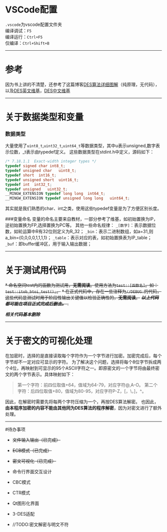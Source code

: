 # VSCode配置

`.vscode`为vscode配置文件夹  
编译调试：`F5`  
编译运行：`Ctrl+F5`  
仅编译：`Ctrl+Shift+B`

---
# 参考

因为书上讲的不清楚，还参考了这篇博客[DES算法详细图解](https://blog.csdn.net/qq_40672635/article/details/105384881)（纯原理，无代码），以及[DES英文维基](https://en.wikipedia.org/wiki/Data_Encryption_Standard)，[DES中文维基](https://zh.wikipedia.org/wiki/%E8%B3%87%E6%96%99%E5%8A%A0%E5%AF%86%E6%A8%99%E6%BA%96)

---
# 关于数据类型和变量
### 数据类型
大量使用了`uint8_t`,`uint32_t`,`uint64_t`等数据类型，其中u表示unsigned,数字表示位数，_t表示由typedef定义。
这些数据类型在stdint.h中定义，源码如下：
```C
/* 7.18.1.1  Exact-width integer types */
typedef signed char int8_t;
typedef unsigned char   uint8_t;
typedef short  int16_t;
typedef unsigned short  uint16_t;
typedef int  int32_t;
typedef unsigned   uint32_t;
__MINGW_EXTENSION typedef long long  int64_t;
__MINGW_EXTENSION typedef unsigned long long   uint64_t;
```
其实就是我们熟悉的char、int之类，使用这些typedef变量是为了方便区别长度。

###变量命名
变量的命名主要来自教材，一部分参考了维基，如初始置换为IP，逆初始置换为FP,选择置换为PC等。
其他一些命名规律：
`_[数字]`：表示数据位数，如轮运算中R有32位则定义为R_32；
`_bin`：表示二进制数组，如a=31,则a_bin={0,0,0,0,1,1,1,1}；
`_table`：表示对应的表，如初始置换表为IP_table；
`_buf`：即buffer缓冲区，用于输入输出数据；

---
# 关于测试用代码 
~~* 命名空间test内的函数为测试用，**无需阅读**。使用方法为`test::[函数名]`。如：`test::itob_btoi_test();`。~~
~~* 在正式代码中，存在一些注释为`//DEBUG:`的代码，这些代码是测试时用于阶段性输出关键值以检验正确性的，**无需阅读**。~~
~~***以上代码都可能在项目正式完成后删去。*** .~~

***相关代码基本删除***

---
# 关于密文的可视化处理
在加密时，选择的是直接读取每个字符作为一个字节进行加密。加密完成后，每个字节却不一定对应可显示的字符。
为了解决这个问题，选择将每个8位字节拆成两个4位，再映射到可显示的95个ASCII字符之一。即原密文的一个字节将由最终密文的两个字节表示。具体映射如下：

>第一个字符：前四位取值+64，值域为64-79，对应字符@,A-O。
>第二个字符：后四位取值+80，值域为80-95，对应字符P-Z，[，\，]，^。

因此，在解密时需要先将每两个字符压缩为一个，再按DES算法解密。
也因此，**由本程序加密的内容不能由其他同为DES算法的程序解密**，因为对密文进行了额外处理。

---
#待办事项
* ~~文件输入输出（已完成）~~
* ~~ECB模式（已完成）~~
* ~~密文可视化（已完成）~~
* 命令行界面交互设计
* CBC模式
* CTR模式
* Qt图形化界面
* 3-DES适配

* //TODO:密文解密与明文不符








